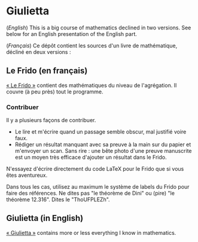 # Giulietta

(*English*) This is a big course of mathematics declined in two versions. See below for an English presentation of the English part.

(*Français*) Ce dépôt contient les sources d'un livre de mathématique, décliné en deux versions :

## Le Frido (en français)

[« Le Frido »](http://laurent.claessens-donadello.eu/pdf/lefrido.pdf) contient des mathématiques du niveau de l'agrégation. Il couvre (à peu près) tout le programme.

### Contribuer

Il y a plusieurs façons de contribuer.

- Le lire et m'écrire quand un passage semble obscur, mal justifié voire faux.
- Rédiger un résultat manquant avec sa preuve à la main sur du papier et m'envoyer un scan. Sans rire : une bête photo d'une preuve manuscrite est un moyen très efficace d'ajouter un résultat dans le Frido.

N'essayez d'écrire directement du code LaTeX pour le Frido que si vous êtes aventureux.

Dans tous les cas, utilisez au maximum le système de labels du Frido pour faire des références. Ne dites pas "le théorème de Dini" ou (pire) "le théorème 12.316". Dites le "ThoUFPLEZh".


## Giulietta (in English)

[« Giulietta »](http://laurent.claessens-donadello.eu/pdf/giulietta.pdf) contains more or less everything I know in mathematics.
